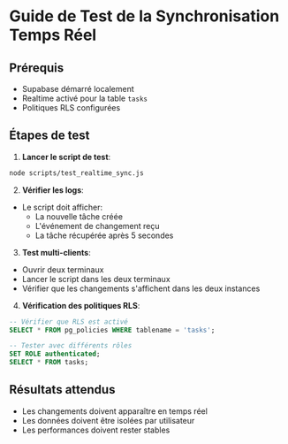 # Guide de Test de la Synchronisation Temps Réel

## Prérequis
- Supabase démarré localement
- Realtime activé pour la table `tasks`
- Politiques RLS configurées

## Étapes de test

1. **Lancer le script de test**:
```bash
node scripts/test_realtime_sync.js
```

2. **Vérifier les logs**:
- Le script doit afficher:
  - La nouvelle tâche créée
  - L'événement de changement reçu
  - La tâche récupérée après 5 secondes

3. **Test multi-clients**:
- Ouvrir deux terminaux
- Lancer le script dans les deux terminaux
- Vérifier que les changements s'affichent dans les deux instances

4. **Vérification des politiques RLS**:
```sql
-- Vérifier que RLS est activé
SELECT * FROM pg_policies WHERE tablename = 'tasks';

-- Tester avec différents rôles
SET ROLE authenticated;
SELECT * FROM tasks;
```

## Résultats attendus
- Les changements doivent apparaître en temps réel
- Les données doivent être isolées par utilisateur
- Les performances doivent rester stables
